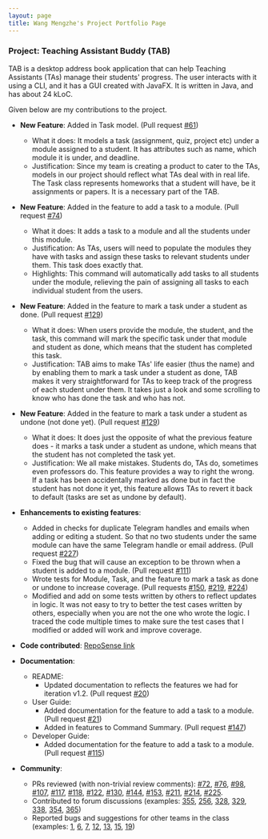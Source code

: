```yaml
---
layout: page
title: Wang Mengzhe's Project Portfolio Page
---
```


### Project: Teaching Assistant Buddy (TAB)

TAB is a desktop address book application that can help Teaching Assistants (TAs) manage their students' progress. The user interacts with it using a CLI, and it has a GUI created with JavaFX. It is written in Java, and has about 24 kLoC.

Given below are my contributions to the project.

* **New Feature**: Added in Task model. (Pull request [#61](https://github.com/AY2122S1-CS2103-F09-1/tp/pull/61))
    * What it does: It models a task (assignment, quiz, project etc) under a module assigned to a student. It has 
      attributes such as name, which module it is under, and deadline.
    * Justification: Since my team is creating a product to cater to the TAs, models in our project should reflect 
      what TAs deal with in real life. The Task class represents homeworks that a student will have, be it 
      assignments or papers. It is a necessary part of the TAB.


* **New Feature**: Added in the feature to add a task to a module. (Pull request [#74](https://github.com/AY2122S1-CS2103-F09-1/tp/pull/74))
    * What it does: It adds a task to a module and all the students under this module.
    * Justification: As TAs, users will need to populate the modules they have with tasks and assign these tasks to 
      relevant students under them. This task does exactly that.
    * Highlights: This command will automatically add tasks to all students under the module, relieving the pain of 
      assigning all tasks to each individual student from the users.


* **New Feature**: Added in the feature to mark a task under a student as done. (Pull request [#129](https://github.com/AY2122S1-CS2103-F09-1/tp/pull/129))
    * What it does: When users provide the module, the student, and the task, this command will mark the specific 
      task under that module and student as done, which means that the student has completed this task.
    * Justification: TAB aims to make TAs' life easier (thus the name) and by enabling them to mark a task under a 
      student as done, TAB makes it very straightforward for TAs to keep track of the progress of each student under 
      them. It takes just a look and some scrolling to know who has done the task and who has not.

<div style="page-break-after: always;"></div>

* **New Feature**: Added in the feature to mark a task under a student as undone (not done yet). (Pull request [#129](https://github.com/AY2122S1-CS2103-F09-1/tp/pull/129))
    * What it does: It does just the opposite of what the previous feature does - it marks a task under a student as 
      undone, which means that the student has not completed the task yet.
    * Justification: We all make mistakes. Students do, TAs do, sometimes even professors do. This feature provides 
      a way to right the wrong. If a task has been accidentally marked as done but in fact the student has not done 
      it yet, this feature allows TAs to revert it back to default (tasks are set as undone by default).


* **Enhancements to existing features**:
    * Added in checks for duplicate Telegram handles and emails when adding or editing a student. So that no two 
      students under the same module can have the same Telegram handle or email address. (Pull request [#227](https://github.com/AY2122S1-CS2103-F09-1/tp/pull/227))
    * Fixed the bug that will cause an exception to be thrown when a student is added to a module. (Pull request [#111](https://github.com/AY2122S1-CS2103-F09-1/tp/pull/111))
    * Wrote tests for Module, Task, and the feature to mark a task as done or undone to increase coverage.
      (Pull requests [#150](https://github.com/AY2122S1-CS2103-F09-1/tp/pull/150), [#219](https://github.com/AY2122S1-CS2103-F09-1/tp/pull/219), [#224](https://github.com/AY2122S1-CS2103-F09-1/tp/pull/224))
    * Modified and add on some tests written by others to reflect updates in logic. It was not easy to try to better 
      the test cases written by others, especially when you are not the one who wrote the logic. I traced the code multiple 
      times to make sure the test cases that I modified or added will work and improve coverage.


* **Code contributed**: [RepoSense link](https://nus-cs2103-ay2122s1.github.io/tp-dashboard/?search=&sort=groupTitle&sortWithin=title&since=2021-09-17&timeframe=commit&mergegroup=&groupSelect=groupByRepos&breakdown=true&tabOpen=true&tabType=authorship&tabAuthor=charliemoweng&tabRepo=AY2122S1-CS2103-F09-1%2Ftp%5Bmaster%5D&authorshipIsMergeGroup=false&authorshipFileTypes=docs~functional-code~test-code~other&authorshipIsBinaryFileTypeChecked=false&checkedFileTypes=docs~functional-code~test-code~other)


* **Documentation**:
    * README:
        * Updated documentation to reflects the features we had for iteration v1.2. (Pull request [#20](https://github.com/AY2122S1-CS2103-F09-1/tp/pull/20)) 
    * User Guide:
        * Added documentation for the feature to add a task to a module. (Pull request [#21](https://github.com/AY2122S1-CS2103-F09-1/tp/pull/21))
        * Added in features to Command Summary. (Pull request [#147](https://github.com/AY2122S1-CS2103-F09-1/tp/pull/147))
    * Developer Guide:
        * Added documentation for the feature to add a task to a module. (Pull request [#115](https://github.com/AY2122S1-CS2103-F09-1/tp/pull/115))


* **Community**:
    * PRs reviewed (with non-trivial review comments): [\#72](https://github.com/AY2122S1-CS2103-F09-1/tp/pull/72), 
      [\#76](https://github.com/AY2122S1-CS2103-F09-1/tp/pull/76), [\#98](https://github.com/AY2122S1-CS2103-F09-1/tp/pull/98), 
      [\#107](https://github.com/AY2122S1-CS2103-F09-1/tp/pull/107), [\#117](https://github.com/AY2122S1-CS2103-F09-1/tp/pull/117), 
      [\#118](https://github.com/AY2122S1-CS2103-F09-1/tp/pull/118), [\#122](https://github.com/AY2122S1-CS2103-F09-1/tp/pull/122),
      [\#130](https://github.com/AY2122S1-CS2103-F09-1/tp/pull/130), [\#144](https://github.com/AY2122S1-CS2103-F09-1/tp/pull/144),
      [\#153](https://github.com/AY2122S1-CS2103-F09-1/tp/pull/153), [\#211](https://github.com/AY2122S1-CS2103-F09-1/tp/pull/211),
      [\#214](https://github.com/AY2122S1-CS2103-F09-1/tp/pull/214), [\#225](https://github.com/AY2122S1-CS2103-F09-1/tp/pull/225).
    * Contributed to forum discussions (examples: [355](https://github.com/nus-cs2103-AY2122S1/forum/issues/355), 
      [256](https://github.com/nus-cs2103-AY2122S1/forum/issues/256#issuecomment-922282844), 
      [328](https://github.com/nus-cs2103-AY2122S1/forum/issues/328), [329](https://github.com/nus-cs2103-AY2122S1/forum/issues/329),
      [338](https://github.com/nus-cs2103-AY2122S1/forum/issues/338#issuecomment-953733592), [354](https://github.com/nus-cs2103-AY2122S1/forum/issues/354#issuecomment-954456108),
      [365](https://github.com/nus-cs2103-AY2122S1/forum/issues/365#issuecomment-957590632))
    * Reported bugs and suggestions for other teams in the class (examples: [1](https://github.com/charliemoweng/ped/issues/1), 
      [6](https://github.com/charliemoweng/ped/issues/6), [7](https://github.com/charliemoweng/ped/issues/7),
      [12](https://github.com/charliemoweng/ped/issues/12), [13](https://github.com/charliemoweng/ped/issues/13),
      [15](https://github.com/charliemoweng/ped/issues/15), [19](https://github.com/charliemoweng/ped/issues/19))
